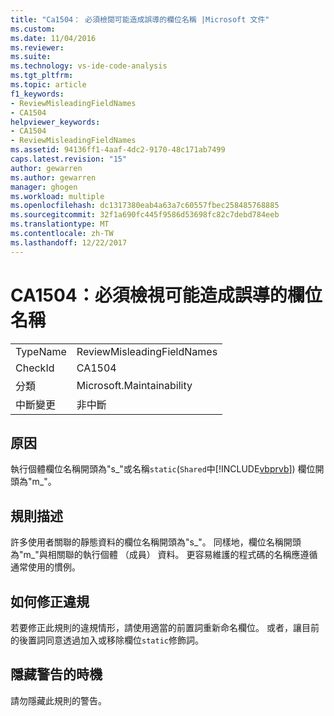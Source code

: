 ```yaml
---
title: "Ca1504： 必須檢閱可能造成誤導的欄位名稱 |Microsoft 文件"
ms.custom: 
ms.date: 11/04/2016
ms.reviewer: 
ms.suite: 
ms.technology: vs-ide-code-analysis
ms.tgt_pltfrm: 
ms.topic: article
f1_keywords:
- ReviewMisleadingFieldNames
- CA1504
helpviewer_keywords:
- CA1504
- ReviewMisleadingFieldNames
ms.assetid: 94136ff1-4aaf-4dc2-9170-48c171ab7499
caps.latest.revision: "15"
author: gewarren
ms.author: gewarren
manager: ghogen
ms.workload: multiple
ms.openlocfilehash: dc1317380eab4a63a7c60557fbec258485768885
ms.sourcegitcommit: 32f1a690fc445f9586d53698fc82c7debd784eeb
ms.translationtype: MT
ms.contentlocale: zh-TW
ms.lasthandoff: 12/22/2017
---
```

# <a name="ca1504-review-misleading-field-names"></a>CA1504：必須檢視可能造成誤導的欄位名稱
|||  
|-|-|  
|TypeName|ReviewMisleadingFieldNames|  
|CheckId|CA1504|  
|分類|Microsoft.Maintainability|  
|中斷變更|非中斷|  
  
## <a name="cause"></a>原因  
 執行個體欄位名稱開頭為"s_"或名稱`static`(`Shared`中[!INCLUDE[vbprvb](../code-quality/includes/vbprvb_md.md)]) 欄位開頭為"m_"。  
  
## <a name="rule-description"></a>規則描述  
 許多使用者關聯的靜態資料的欄位名稱開頭為"s_"。 同樣地，欄位名稱開頭為"m_"與相關聯的執行個體 （成員） 資料。 更容易維護的程式碼的名稱應遵循通常使用的慣例。  
  
## <a name="how-to-fix-violations"></a>如何修正違規  
 若要修正此規則的違規情形，請使用適當的前置詞重新命名欄位。 或者，讓目前的後置詞同意透過加入或移除欄位`static`修飾詞。  
  
## <a name="when-to-suppress-warnings"></a>隱藏警告的時機  
 請勿隱藏此規則的警告。